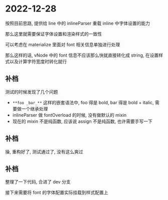 # 2022-12-28

按照目前思路, 提供给 line 中的 inlineParser 重载 inline 中字体设置的能力

那么这里就需要保证字体设置和渲染样式的一致性

可以考虑在 materialize 里面对 font 相关信息单独进行处理

那么这样的话, vNode 中的 font 信息不应该那么快就直接转化成 string, 在设置样式以及计算字符宽度时转化就行

## 补档

测试的时候发现了几个问题

- `**foo _bar_**` 这样的嵌套语法中, foo 得是 bold, bar 得是 bold + italic, 需要做一个继承处理
- inlineParser 做 fontOverload 的时候, 没有做默认的 mixin
- 现在的 mixin 不是纯函数, 应该说 assign 不是纯函数, 也许需要手写一下

## 补档

操, 重构好了, 测试通过了, 没有这么爽过

## 补档

整理了一下代码, 合进了 dev 分支

接下来需要将 font 的字体配置实际挂载到样式配置上
